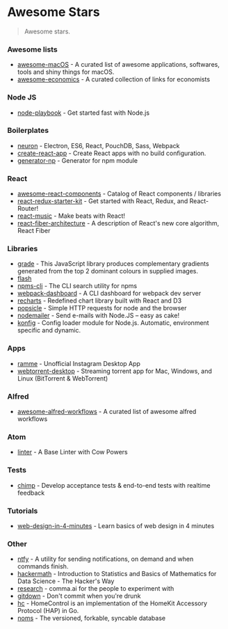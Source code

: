 # Awesome Stars

> Awesome stars.

### Awesome lists

- [awesome-macOS](https://github.com/iCHAIT/awesome-macOS) - A curated list of awesome applications, softwares, tools and shiny things for macOS.
- [awesome-economics](https://github.com/antontarasenko/awesome-economics) - A curated collection of links for economists

### Node JS

- [node-playbook](https://github.com/HiFaraz/node-playbook) - Get started fast with Node.js

### Boilerplates

- [neuron](https://github.com/JamesTheHacker/Neuron) - Electron, ES6, React, PouchDB, Sass, Webpack
- [create-react-app](https://github.com/facebookincubator/create-react-app) - Create React apps with no build configuration.
- [generator-np](https://github.com/d4rkr00t/generator-np) - Generator for npm module

### React

- [awesome-react-components](https://github.com/brillout/awesome-react-components) - Catalog of React components / libraries
- [react-redux-starter-kit](https://github.com/davezuko/react-redux-starter-kit) - Get started with React, Redux, and React-Router!
- [react-music](https://github.com/FormidableLabs/react-music) - Make beats with React!
- [react-fiber-architecture](https://github.com/acdlite/react-fiber-architecture) - A description of React's new core algorithm, React Fiber

### Libraries

- [grade](https://github.com/benhowdle89/grade) - This JavaScript library produces complementary gradients generated from the top 2 dominant colours in supplied images.
- [flash](https://github.com/expressjs/flash)
- [npms-cli](https://github.com/npms-io/npms-cli) - The CLI search utility for npms
- [webpack-dashboard](https://github.com/FormidableLabs/webpack-dashboard) - A CLI dashboard for webpack dev server
- [recharts](https://github.com/recharts/recharts) - Redefined chart library built with React and D3
- [popsicle](https://github.com/blakeembrey/popsicle) - Simple HTTP requests for node and the browser
- [nodemailer](https://github.com/nodemailer/nodemailer) - Send e-mails with Node.JS – easy as cake!
- [konfig](https://github.com/vngrs/konfig) - Config loader module for Node.js. Automatic, environment specific and dynamic.


### Apps

- [ramme](https://github.com/terkelg/ramme) - Unofficial Instagram Desktop App
- [webtorrent-desktop](https://github.com/feross/webtorrent-desktop) - Streaming torrent app for Mac, Windows, and Linux (BitTorrent & WebTorrent)

### Alfred

- [awesome-alfred-workflows](https://github.com/derimagia/awesome-alfred-workflows) - A curated list of awesome alfred workflows

### Atom

- [linter](https://github.com/steelbrain/linter) - A Base Linter with Cow Powers

### Tests

- [chimp](https://github.com/xolvio/chimp) - Develop acceptance tests & end-to-end tests with realtime feedback

### Tutorials

- [web-design-in-4-minutes](https://github.com/jgthms/web-design-in-4-minutes) - Learn basics of web design in 4 minutes

### Other

- [ntfy](https://github.com/dschep/ntfy) - A utility for sending notifications, on demand and when commands finish.
- [hackermath](https://github.com/amitkaps/hackermath) - Introduction to Statistics and Basics of Mathematics for Data Science - The Hacker's Way
- [research](https://github.com/commaai/research) - comma.ai for the people to experiment with
- [gitdown](https://github.com/noidontdig/gitdown) - Don't commit when you're drunk
- [hc](https://github.com/brutella/hc) - HomeControl is an implementation of the HomeKit Accessory Protocol (HAP) in Go.
- [noms](https://github.com/attic-labs/noms) - The versioned, forkable, syncable database

